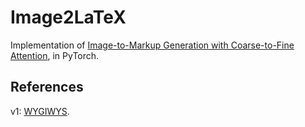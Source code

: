 # Image2LaTeX
Implementation of [Image-to-Markup Generation with Coarse-to-Fine Attention](https://arxiv.org/abs/1609.04938), in PyTorch.

## References
v1: [WYGIWYS](https://arxiv.org/abs/1609.04938v1).
